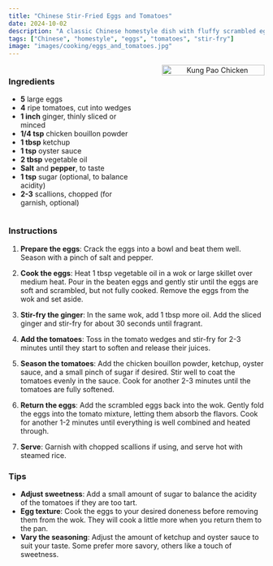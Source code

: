 ```yaml
---
title: "Chinese Stir-Fried Eggs and Tomatoes"
date: 2024-10-02
description: "A classic Chinese homestyle dish with fluffy scrambled eggs and juicy tomatoes, flavored with ginger, chicken bouillon powder, ketchup, and oyster sauce."
tags: ["Chinese", "homestyle", "eggs", "tomatoes", "stir-fry"]
image: "images/cooking/eggs_and_tomatoes.jpg"
---
```


<div style="display: flex; justify-content: space-between; align-items: flex-start; margin-bottom: 20px;">

<div style="width: 50%; padding-right: 20px;">


### Ingredients

- **5** large eggs
- **4** ripe tomatoes, cut into wedges
- **1 inch** ginger, thinly sliced or minced
- **1/4 tsp** chicken bouillon powder
- **1 tbsp** ketchup
- **1 tsp** oyster sauce
- **2 tbsp** vegetable oil
- **Salt** and **pepper**, to taste
- **1 tsp** sugar (optional, to balance acidity)
- **2-3** scallions, chopped (for garnish, optional)

</div>

<div style="width: 40%; padding-left: 20px; text-align: center;">
    <img src="/images/cooking/eggs_and_tomatoes.jpg" alt="Kung Pao Chicken" style="width: 100%; height: auto; object-fit: cover;">
</div>

</div>

### Instructions

1. **Prepare the eggs**: Crack the eggs into a bowl and beat them well. Season with a pinch of salt and pepper.

2. **Cook the eggs**: Heat 1 tbsp vegetable oil in a wok or large skillet over medium heat. Pour in the beaten eggs and gently stir until the eggs are soft and scrambled, but not fully cooked. Remove the eggs from the wok and set aside.

3. **Stir-fry the ginger**: In the same wok, add 1 tbsp more oil. Add the sliced ginger and stir-fry for about 30 seconds until fragrant.

4. **Add the tomatoes**: Toss in the tomato wedges and stir-fry for 2-3 minutes until they start to soften and release their juices.

5. **Season the tomatoes**: Add the chicken bouillon powder, ketchup, oyster sauce, and a small pinch of sugar if desired. Stir well to coat the tomatoes evenly in the sauce. Cook for another 2-3 minutes until the tomatoes are fully softened.

6. **Return the eggs**: Add the scrambled eggs back into the wok. Gently fold the eggs into the tomato mixture, letting them absorb the flavors. Cook for another 1-2 minutes until everything is well combined and heated through.

7. **Serve**: Garnish with chopped scallions if using, and serve hot with steamed rice.

### Tips

- **Adjust sweetness**: Add a small amount of sugar to balance the acidity of the tomatoes if they are too tart.
- **Egg texture**: Cook the eggs to your desired doneness before removing them from the wok. They will cook a little more when you return them to the pan.
- **Vary the seasoning**: Adjust the amount of ketchup and oyster sauce to suit your taste. Some prefer more savory, others like a touch of sweetness.
